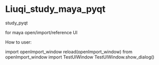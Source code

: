 # Liuqi_study_maya_pyqt
study_pyqt

for maya open/import/reference UI 

How to user:

import openImport_window
reload(openImport_window)
from openImport_window import TestUIWindow
TestUIWindow.show_dialog()
